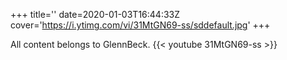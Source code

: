 +++
title=''
date=2020-01-03T16:44:33Z
cover='https://i.ytimg.com/vi/31MtGN69-ss/sddefault.jpg'
+++

All content belongs to GlennBeck.
{{< youtube 31MtGN69-ss >}}
